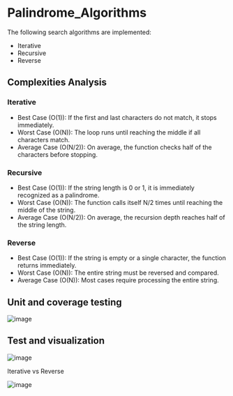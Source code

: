# Palindrome_Algorithms

The following search algorithms are implemented:
+ Iterative
+ Recursive
+ Reverse

## Complexities Analysis
### Iterative
+ Best Case (O(1)): If the first and last characters do not match, it stops immediately.
+ Worst Case (O(N)): The loop runs until reaching the middle if all characters match.
+ Average Case (O(N/2)): On average, the function checks half of the characters before stopping.

### Recursive
+ Best Case (O(1)): If the string length is 0 or 1, it is immediately recognized as a palindrome.
+ Worst Case (O(N)): The function calls itself N/2 times until reaching the middle of the string.
+ Average Case (O(N/2)): On average, the recursion depth reaches half of the string length.

### Reverse
+ Best Case (O(1)): If the string is empty or a single character, the function returns immediately.
+ Worst Case (O(N)): The entire string must be reversed and compared.
+ Average Case (O(N)): Most cases require processing the entire string.

## Unit and coverage testing

![image](https://github.com/user-attachments/assets/ac3a89fc-366a-4df8-a98b-69647cf72a59)


## Test and visualization

![image](https://github.com/user-attachments/assets/1c894fcd-3ee1-4db6-8a36-ec9fe331be00)

Iterative vs Reverse

![image](https://github.com/user-attachments/assets/adbcc08c-7b81-4cfa-a3e4-e680c11a7fd2)



